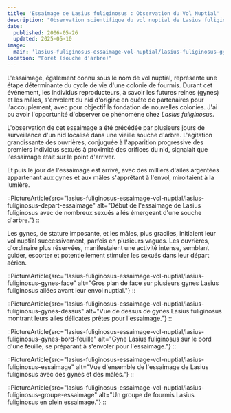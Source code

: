 ```yaml
---
title: 'Essaimage de Lasius fuliginosus : Observation du Vol Nuptial'
description: "Observation scientifique du vol nuptial de Lasius fuliginosus. Découvrez les phases de l'essaimage, le rôle des sexués (gynes et mâles) et la stratégie de reproduction chez cette espèce de fourmi."
date:
  published: 2006-05-26
  updated: 2025-05-10
image:
  main: 'lasius-fuliginosus-essaimage-vol-nuptial/lasius-fuliginosus-gynes-bord-feuille'
location: "Forêt (souche d'arbre)"
---
```


L'essaimage, également connu sous le nom de vol nuptial, représente une étape déterminante du cycle de vie d'une colonie de fourmis. Durant cet événement, les individus reproducteurs, à savoir les futures reines (gynes) et les mâles, s'envolent du nid d'origine en quête de partenaires pour l'accouplement, avec pour objectif la fondation de nouvelles colonies. J'ai pu avoir l'opportunité d'observer ce phénomène chez _Lasius fuliginosus_.

L'observation de cet essaimage a été précédée par plusieurs jours de surveillance d'un nid localisé dans une vieille souche d'arbre. L'agitation grandissante des ouvrières, conjuguée à l'apparition progressive des premiers individus sexués à proximité des orifices du nid, signalait que l'essaimage était sur le point d'arriver.

Et puis le jour de l'essaimage est arrivé, avec des milliers d'ailes argentées appartenant aux gynes et aux mâles s'apprêtant à l'envol, miroitaient à la lumière.

::PictureArticle{src="lasius-fuliginosus-essaimage-vol-nuptial/lasius-fuliginosus-depart-essaimage" alt="Début de l'essaimage de Lasius fuliginosus avec de nombreux sexués ailés émergeant d'une souche d'arbre."}
::

Les gynes, de stature imposante, et les mâles, plus graciles, initiaient leur vol nuptial successivement, parfois en plusieurs vagues. Les ouvrières, d'ordinaire plus réservées, manifestaient une activité intense, semblant guider, escorter et potentiellement stimuler les sexués dans leur départ aérien.

::PictureArticle{src="lasius-fuliginosus-essaimage-vol-nuptial/lasius-fuliginosus-gynes-face" alt="Gros plan de face sur plusieurs gynes Lasius fuliginosus ailées avant leur envol nuptial."}
::

::PictureArticle{src="lasius-fuliginosus-essaimage-vol-nuptial/lasius-fuliginosus-gynes-dessus" alt="Vue de dessus de gynes Lasius fuliginosus montrant leurs ailes délicates prêtes pour l'essaimage."}
::

::PictureArticle{src="lasius-fuliginosus-essaimage-vol-nuptial/lasius-fuliginosus-gynes-bord-feuille" alt="Gyne Lasius fuliginosus sur le bord d'une feuille, se préparant à s'envoler pour l'essaimage."}
::

::PictureArticle{src="lasius-fuliginosus-essaimage-vol-nuptial/lasius-fuliginosus-essaimage" alt="Vue d'ensemble de l'essaimage de Lasius fuliginosus avec des gynes et des mâles."}
::

::PictureArticle{src="lasius-fuliginosus-essaimage-vol-nuptial/lasius-fuliginosus-groupe-essaimage" alt="Un groupe de fourmis Lasius fuliginosus en plein essaimage."}
::
